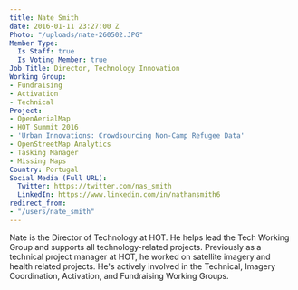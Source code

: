 ```yaml
---
title: Nate Smith
date: 2016-01-11 23:27:00 Z
Photo: "/uploads/nate-260502.JPG"
Member Type:
  Is Staff: true
  Is Voting Member: true
Job Title: Director, Technology Innovation
Working Group:
- Fundraising
- Activation
- Technical
Project:
- OpenAerialMap
- HOT Summit 2016
- 'Urban Innovations: Crowdsourcing Non-Camp Refugee Data'
- OpenStreetMap Analytics
- Tasking Manager
- Missing Maps
Country: Portugal
Social Media (Full URL):
  Twitter: https://twitter.com/nas_smith
  LinkedIn: https://www.linkedin.com/in/nathansmith6
redirect_from:
- "/users/nate_smith"
---
```


Nate is the Director of Technology at HOT. He helps lead the Tech Working Group and supports all technology-related projects. Previously as a technical project manager at HOT, he worked on satellite imagery and health related projects. He's actively involved in the Technical, Imagery Coordination, Activation, and Fundraising Working Groups.
